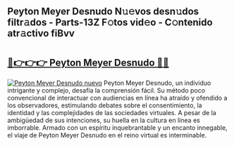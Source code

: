 ## Peyton Meyer Desnudo N𝚞𝚎vos desn𝚞dos filtr𝚊dos - Parts-13Z F𝚘tos vid𝚎o - C𝚘ntenido atr𝚊ctivo fiBvv

# <h2><a href="http://mb4a8c.tromn.icu/?c=Peyton+Meyer+Desnudo">🔗👉👉👉 Peyton Meyer Desnudo 🔗🔗</a></h2>

[![Peyton Meyer Desnudo nuevo](https://i.imgur.com/pEAQMta.gif)](http://mb4a8c.tromn.icu/?c=Peyton+Meyer+Desnudo)
Peyton Meyer Desnudo, un individuo intrigante y complejo, desafía la comprensión fácil. Su método poco convencional de interactuar con audiencias en línea ha atraído y ofendido a los observadores, estimulando debates sobre el consentimiento, la identidad y las complejidades de las sociedades virtuales. A pesar de la ambigüedad de sus intenciones, su huella en la cultura en línea es imborrable. Armado con un espíritu inquebrantable y un encanto innegable, el viaje de Peyton Meyer Desnudo en el reino virtual es interminable.
